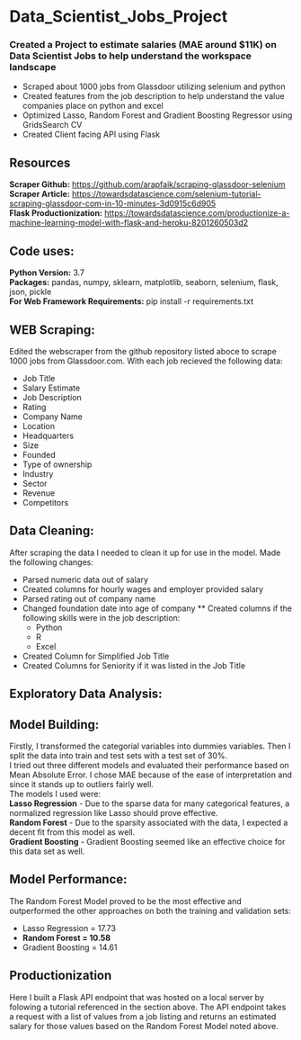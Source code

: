 # Data_Scientist_Jobs_Project
### Created a Project to estimate salaries (MAE around $11K) on Data Scientist Jobs to help understand the workspace landscape
* Scraped about 1000 jobs from Glassdoor utilizing selenium and python
* Created features from the job description to help understand the value companies place on python and excel
* Optimized Lasso, Random Forest and Gradient Boosting Regressor using GridsSearch CV
* Created Client facing API using Flask


## Resources
**Scraper Github:** https://github.com/arapfaik/scraping-glassdoor-selenium  
**Scraper Article:** https://towardsdatascience.com/selenium-tutorial-scraping-glassdoor-com-in-10-minutes-3d0915c6d905  
**Flask Productionization:** https://towardsdatascience.com/productionize-a-machine-learning-model-with-flask-and-heroku-8201260503d2  


## Code uses:
**Python Version:** 3.7  
**Packages:** pandas, numpy, sklearn, matplotlib, seaborn, selenium, flask, json, pickle  
**For Web Framework Requirements:** pip install -r requirements.txt

## WEB Scraping:
Edited the webscraper from the github repository listed aboce to scrape 1000 jobs from Glassdoor.com. With each job recieved the following data:
* Job Title
* Salary Estimate
* Job Description
* Rating
* Company Name
* Location
* Headquarters
* Size
* Founded
* Type of ownership
* Industry
* Sector
* Revenue
* Competitors

## Data Cleaning:
After scraping the data I needed to clean it up for use in the model. Made the following changes:
* Parsed numeric data out of salary
* Created columns for hourly wages and employer provided salary
* Parsed rating out of company name
* Changed foundation date into age of company
** Created columns if the following skills were in the job description:
    * Python
    * R
    * Excel
* Created Column for Simplified Job Title
* Created Columns for Seniority if it was listed in the Job Title

## Exploratory Data Analysis:

## Model Building:
Firstly, I transformed the categorial variables into dummies variables. Then I split the data into train and test sets with a test set of 30%.  
I tried out three different models and evaluated their performance based on Mean Absolute Error. I chose MAE because of the ease of interpretation and since it stands up to outliers fairly well.  
The models I used were:  
**Lasso Regression** - Due to the sparse data for many categorical features, a normalized regression like Lasso should prove effective.  
**Random Forest** - Due to the sparsity associated with the data, I expected a decent fit from this model as well.  
**Gradient Boosting** - Gradient Boosting seemed like an effective choice for this data set as well.  

## Model Performance:
The Random Forest Model proved to be the most effective and outperformed the other approaches on both the training and validation sets:
* Lasso Regression = 17.73  
* **Random Forest = 10.58**  
* Gradient Boosting = 14.61  

## Productionization
Here I built a Flask API endpoint that was hosted on a local server by folowing a tutorial referenced in the section above. The API endpoint takes a request with a list of values from a job listing and returns an estimated salary for those values based on the Random Forest Model noted above.

